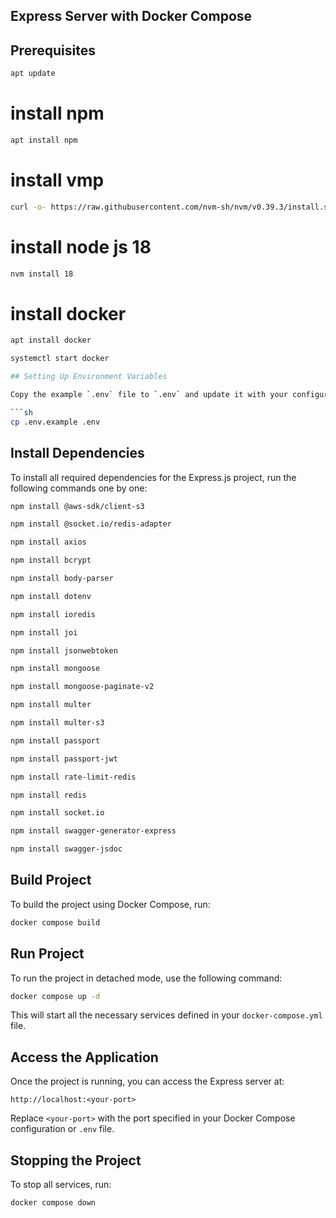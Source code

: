 
## Express Server with Docker Compose
## Prerequisites
```sh
apt update
```
# install npm
```sh
apt install npm
```
# install vmp
```sh
curl -o- https://raw.githubusercontent.com/nvm-sh/nvm/v0.39.3/install.sh | bash
```
# install node js 18
```sh
nvm install 18
```
# install docker
```sh
apt install docker
```
```sh
systemctl start docker

## Setting Up Environment Variables

Copy the example `.env` file to `.env` and update it with your configuration:

```sh
cp .env.example .env
```

## Install Dependencies

To install all required dependencies for the Express.js project, run the following commands one by one:

```sh
npm install @aws-sdk/client-s3
```

```sh
npm install @socket.io/redis-adapter
```

```sh
npm install axios
```

```sh
npm install bcrypt
```

```sh
npm install body-parser
```

```sh
npm install dotenv
```

```sh
npm install ioredis
```

```sh
npm install joi
```

```sh
npm install jsonwebtoken
```

```sh
npm install mongoose
```

```sh
npm install mongoose-paginate-v2
```

```sh
npm install multer
```

```sh
npm install multer-s3
```

```sh
npm install passport
```

```sh
npm install passport-jwt
```

```sh
npm install rate-limit-redis
```

```sh
npm install redis
```

```sh
npm install socket.io
```

```sh
npm install swagger-generator-express
```

```sh
npm install swagger-jsdoc
```

## Build Project

To build the project using Docker Compose, run:

```sh
docker compose build
```

## Run Project

To run the project in detached mode, use the following command:

```sh
docker compose up -d
```

This will start all the necessary services defined in your `docker-compose.yml` file.

## Access the Application

Once the project is running, you can access the Express server at:

```
http://localhost:<your-port>
```

Replace `<your-port>` with the port specified in your Docker Compose configuration or `.env` file.

## Stopping the Project

To stop all services, run:

```sh
docker compose down
```

